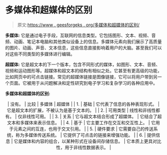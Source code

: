 # 多媒体和超媒体的区别

> 原文:[https://www . geesforgeks . org/多媒体和超媒体的区别/](https://www.geeksforgeeks.org/difference-between-multimedia-and-hypermedia/)

**多媒体:**
它是通过电子手段，互联网的信息类型。它包括图形、文本、视频、音频、动画、笔记本电脑和其他类似设备上的信息。多媒体元素向我们展示了高质量的图片、动画、声音、文本信息，这些信息直接影响着用户的大脑。甚至我们可以对这些不同类型的多媒体进行编辑。

**超媒体:**
它是超文本的下一个版本，包含不同形式的媒体，如图形、文本、音频、视频和运动图形等。超媒体和超文本的结构有相似之处。它甚至有更高级的功能，比如网页中的可点击链接。常见的超媒体链接是图像链接，它可以将用户带到另一个页面。它被用于从问题解决和定性研究到电子学习和复杂学习的各种应用中。

**多媒体和超媒体的区别:**

<center>

| 没有。 | 比较 | 多媒体 | 超媒体 |
| 1. | 基础 | 它代表了信息的各种表现形式。 | 它是超文本的扩展，不被认为是基于文本的。 |
| 2. | 可用类型 | 线性和非线性都有。 | 仅非线性可用。 |
| 3. | 关系 | 它与超文本结合形成了超媒体。 | 它结合了超文本和多媒体来表示信息。 |
| 4. | 基于 | 它主要工作在交互和交互性上。 | 它用于元素之间的互连，也用于交叉引用。 |
| 5. | 硬件要求 | 它需要自己的传送系统，称为多媒体传送系统。 | 它提供了可点击的链接来增强功能。 |
| 6. | 提供信息 | 它是媒体和内容的组合，以某种形式在设备间存储信息。 | 它本质上更具对比性，用于非线性数据表示。 |

</center>